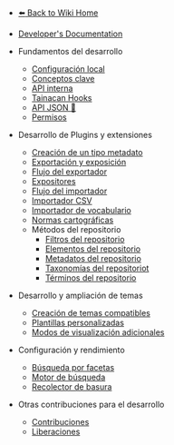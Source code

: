* [:arrow_left: Back to Wiki Home](/es-mx/?id=wiki-do-tainacan)
* [Developer's Documentation](/es-mx/dev/)
 
* Fundamentos del desarrollo
	* [Configuración local](/es-mx/dev/setup-local.md) 
	* [Conceptos clave](/es-mx/dev/key-concepts.md)
	* [API interna](/es-mx/dev/internal-api.md)
	* [Tainacan Hooks](/es-mx/dev/hooks.md)
	* [API JSON :link:](https://tainacan.org/api-docs/ ':ignore')
	* [Permisos](/es-mx/dev/permissions.md) 
* Desarrollo de Plugins y extensiones
	* [Creación de un tipo metadato](/es-mx/dev/creating-metadata-type.md)
	* [Exportación y exposición](/es-mx/dev/exporting-and-exposing.md)
	* [Flujo del exportador](/es-mx/dev/exporter-flow.md)
	* [Expositores](/es-mx/dev/exposers.md)
	* [Flujo del importador](/es-mx/dev/importer-flow.md)
	* [Importador CSV](/es-mx/dev/csv-importer.md)
	* [Importador de vocabulario](/es-mx/dev/vocabulary-importer.md)
	* [Normas cartográficas](/es-mx/dev/mapping-standards.md)
    * Métodos del repositorio	
	  * [Filtros del repositorio](/es-mx/dev/repository-filters.md) 
	  * [Elementos del repositorio](/es-mx/dev/repository-items.md) 
	  * [Metadatos del repositorio](/es-mx/dev/repository-metadata.md) 
	  * [Taxonomías del repositoriot](/es-mx/dev/repository-taxonomies.md)
	  * [Términos del repositorio](/es-mx/dev/repository-terms.md) 
* Desarrollo y ampliación de temas 
  	* [Creación de temas compatibles](es-mx/dev/creating-compatible-themes.md)
	* [Plantillas personalizadas](/es-mx/dev/custom-templates.md)
	* [Modos de visualización adicionales](/es-mx/dev/extra-view-modes.md)
* Configuración y rendimiento
	* [Búsqueda por facetas](/es-mx/dev/faceted-search.md) 
	* [Motor de búsqueda](/es-mx/dev/search-engine.md) 
	* [Recolector de basura](/es-mx/dev/garbage-collector.md)
* Otras contribuciones para el desarrollo
    * [Contribuciones](/es-mx/dev/CONTRIBUTING.md)
    * [Liberaciones](/es-mx/dev/release.md) 

